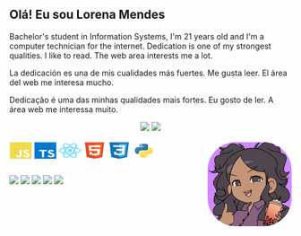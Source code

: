 ## Olá! Eu sou Lorena Mendes
 Bachelor's student in Information Systems, I'm 21 years old and I'm a computer technician for the internet.
Dedication is one of my strongest qualities.
I like to read.
The web area interests me a lot.

La dedicación es una de mis cualidades más fuertes.
Me gusta leer.
El área del web me interesa mucho.

Dedicação é uma das minhas qualidades mais fortes.
Eu gosto de ler.
A área web me interessa muito.

<div align="center">
  <a href="https://github.com/LorenaMendesB"></a>
  <img height="180em" src="https://github-readme-stats.vercel.app/api?username=LorenaMendesB&show_icons=true&theme=monokai&include_all_commits=true&count_private=true"/>
  <img height="180em" src="https://github-readme-stats.vercel.app/api/top-langs/?username=LorenaMendesB&layout=compact&langs_count=7&theme=monokai"/>
</div>
    
  <div style="display: inline_block"><br>
  <img align="center" alt="Rafa-Js" height="30" width="40" src="https://raw.githubusercontent.com/devicons/devicon/master/icons/javascript/javascript-plain.svg">
  <img align="center" alt="Rafa-Ts" height="30" width="40" src="https://raw.githubusercontent.com/devicons/devicon/master/icons/typescript/typescript-plain.svg">
  <img align="center" alt="Rafa-React" height="30" width="40" src="https://raw.githubusercontent.com/devicons/devicon/master/icons/react/react-original.svg">
  <img align="center" alt="Rafa-HTML" height="30" width="40" src="https://raw.githubusercontent.com/devicons/devicon/master/icons/html5/html5-original.svg">
  <img align="center" alt="Rafa-CSS" height="30" width="40" src="https://raw.githubusercontent.com/devicons/devicon/master/icons/css3/css3-original.svg">
  <img align="center" alt="Rafa-Python" height="30" width="40" src="https://raw.githubusercontent.com/devicons/devicon/master/icons/python/python-original.svg">
  <img align="right" alt="Lorena" height="150" style="border-radius:50px;" src="https://github.com/LorenaMendesB/LorenaMendesB/blob/main/download20220605151235.png">
</div>

   ##
  
  <div>
  <a href="https://instagram.com/eilohmendes/" target="_blank"><img src="https://img.shields.io/badge/-Instagram-%23E4405F?style=for-the-badge&logo=instagram&logoColor=white" target="_blank"></a>
    <a href="https://mobile.twitter.com/loremendes19" target="_blank"><img src="https://img.shields.io/badge/Twitter-1DA1F2?style=for-the-badge&logo=twitter&logoColor=white" target="_blank"></a>
 <a href="https://discord.gg/wagxzStdcR" target="_blank"><img src="https://img.shields.io/badge/Facebook-1877F2?style=for-the-badge&logo=facebook&logoColor=white"></a> 
  <a href = "mailto:lorebarbosa1004@gmail.com"><img src="https://img.shields.io/badge/-Gmail-%23333?style=for-the-badge&logo=gmail&logoColor=white" target="_blank"></a>
  <a href="https://www.linkedin.com/in/lorena-mendes-barbosa-salinas" target="_blank"><img src="https://img.shields.io/badge/-LinkedIn-%230077B5?style=for-the-badge&logo=linkedin&logoColor=white" target="_blank"></a> 
  </div>
